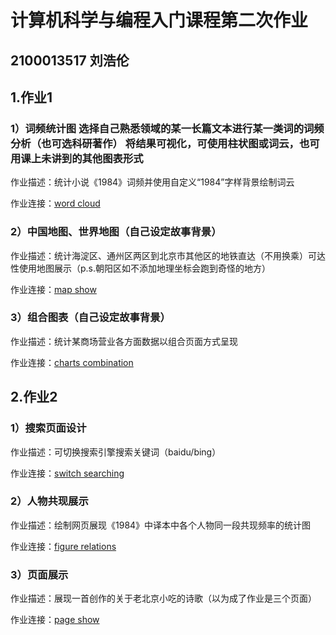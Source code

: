 # 计算机科学与编程入门课程第二次作业
## 2100013517 刘浩伦
## 1.作业1
### 1）词频统计图  选择自己熟悉领域的某一长篇文本进行某一类词的词频分析（也可选科研著作）  将结果可视化，可使用柱状图或词云，也可用课上未讲到的其他图表形式

作业描述：统计小说《1984》词频并使用自定义“1984”字样背景绘制词云

作业连接：[word cloud](https://xgmdd.github.io/homework1/cloud1984.html)

### 2）中国地图、世界地图（自己设定故事背景）

作业描述：统计海淀区、通州区两区到北京市其他区的地铁直达（不用换乘）可达性使用地图展示（p.s.朝阳区如不添加地理坐标会跑到奇怪的地方）

作业连接：[map show](https://xgmdd.github.io/homework1/geo_line_plane.html)

### 3）组合图表（自己设定故事背景）

作业描述：统计某商场营业各方面数据以组合页面方式呈现

作业连接：[charts combination](https://xgmdd.github.io/homework1/comb.html)

## 2.作业2

### 1）搜索页面设计

作业描述：可切换搜索引擎搜索关键词（baidu/bing）

作业连接：[switch searching](https://xgmdd.github.io/homework2/search.html)

### 2）人物共现展示

作业描述：绘制网页展现《1984》中译本中各个人物同一段共现频率的统计图

作业连接：[figure relations](https://xgmdd.github.io/homework2/1984rel.html)

### 3）页面展示

作业描述：展现一首创作的关于老北京小吃的诗歌（以为成了作业是三个页面）

作业连接：[page show](https://xgmdd.github.io/homework2/page.html)

